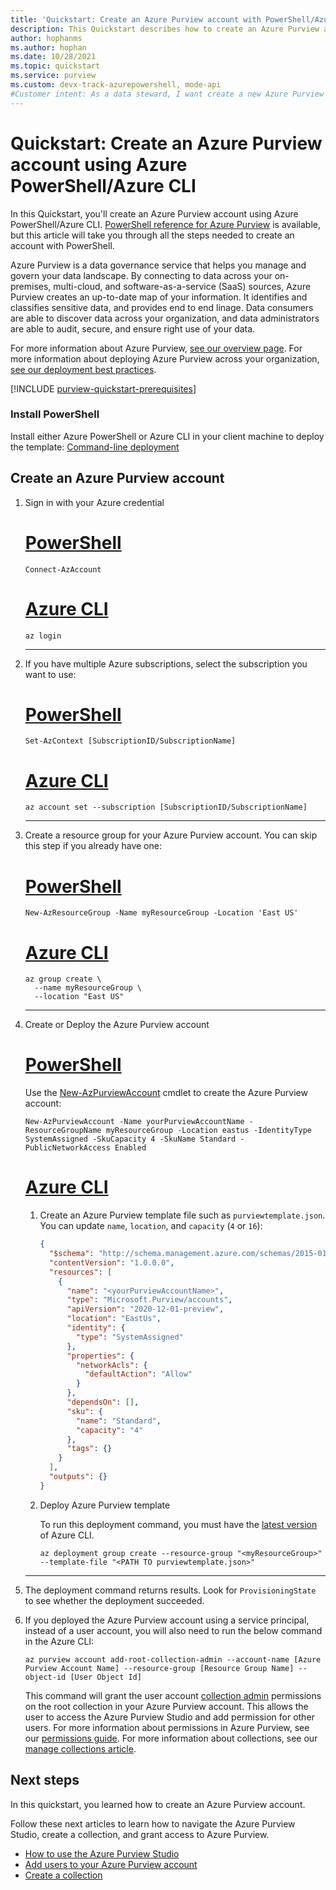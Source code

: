 ```yaml
---
title: 'Quickstart: Create an Azure Purview account with PowerShell/Azure CLI'
description: This Quickstart describes how to create an Azure Purview account using Azure PowerShell/Azure CLI.
author: hophanms
ms.author: hophan
ms.date: 10/28/2021
ms.topic: quickstart
ms.service: purview
ms.custom: devx-track-azurepowershell, mode-api
#Customer intent: As a data steward, I want create a new Azure Purview Account so that I can scan and classify my data.
---
```

# Quickstart: Create an Azure Purview account using Azure PowerShell/Azure CLI

In this Quickstart, you'll create an Azure Purview account using Azure PowerShell/Azure CLI. [PowerShell reference for Azure Purview](/powershell/module/az.purview/) is available, but this article will take you through all the steps needed to create an account with PowerShell.

Azure Purview is a data governance service that helps you manage and govern your data landscape. By connecting to data across your on-premises, multi-cloud, and software-as-a-service (SaaS) sources, Azure Purview creates an up-to-date map of your information. It identifies and classifies sensitive data, and provides end to end linage. Data consumers are able to discover data across your organization, and data administrators are able to audit, secure, and ensure right use of your data.

For more information about Azure Purview, [see our overview page](overview.md). For more information about deploying Azure Purview across your organization, [see our deployment best practices](deployment-best-practices.md).

[!INCLUDE [purview-quickstart-prerequisites](includes/purview-quickstart-prerequisites.md)]

### Install PowerShell

 Install either Azure PowerShell or Azure CLI in your client machine to deploy the template: [Command-line deployment](../azure-resource-manager/templates/template-tutorial-create-first-template.md?tabs=azure-cli#command-line-deployment)

## Create an Azure Purview account

1. Sign in with your Azure credential

    # [PowerShell](#tab/azure-powershell)

    ```azurepowershell
    Connect-AzAccount
    ```

    # [Azure CLI](#tab/azure-cli)

    ```azurecli
    az login
    ```

    ---

1. If you have multiple Azure subscriptions, select the subscription you want to use:

    # [PowerShell](#tab/azure-powershell)

    ```azurepowershell
    Set-AzContext [SubscriptionID/SubscriptionName]
    ```

    # [Azure CLI](#tab/azure-cli)

    ```azurecli
    az account set --subscription [SubscriptionID/SubscriptionName]
    ```

    ---

1. Create a resource group for your Azure Purview account. You can skip this step if you already have one:

    # [PowerShell](#tab/azure-powershell)

    ```azurepowershell
    New-AzResourceGroup -Name myResourceGroup -Location 'East US'
    ```

    # [Azure CLI](#tab/azure-cli)

    ```azurecli
    az group create \
      --name myResourceGroup \
      --location "East US"
    ```

    ---

1. Create or Deploy the Azure Purview account

    # [PowerShell](#tab/azure-powershell)

    Use the [New-AzPurviewAccount](/powershell/module/az.purview/new-azpurviewaccount) cmdlet to create the Azure Purview account:

    ```azurepowershell
    New-AzPurviewAccount -Name yourPurviewAccountName -ResourceGroupName myResourceGroup -Location eastus -IdentityType SystemAssigned -SkuCapacity 4 -SkuName Standard -PublicNetworkAccess Enabled
    ```

    # [Azure CLI](#tab/azure-cli)

    1. Create an Azure Purview template file such as `purviewtemplate.json`. You can update `name`, `location`, and `capacity` (`4` or `16`):

        ```json
        {
          "$schema": "http://schema.management.azure.com/schemas/2015-01-01/deploymentTemplate.json#",
          "contentVersion": "1.0.0.0",
          "resources": [
            {
              "name": "<yourPurviewAccountName>",
              "type": "Microsoft.Purview/accounts",
              "apiVersion": "2020-12-01-preview",
              "location": "EastUs",
              "identity": {
                "type": "SystemAssigned"
              },
              "properties": {
                "networkAcls": {
                  "defaultAction": "Allow"
                }
              },
              "dependsOn": [],
              "sku": {
                "name": "Standard",
                "capacity": "4"
              },
              "tags": {}
            }
          ],
          "outputs": {}
        }
        ```

    1. Deploy Azure Purview template

        To run this deployment command, you must have the [latest version](/cli/azure/install-azure-cli) of Azure CLI.

        ```azurecli
        az deployment group create --resource-group "<myResourceGroup>" --template-file "<PATH TO purviewtemplate.json>"
        ```

    ---

1. The deployment command returns results. Look for `ProvisioningState` to see whether the deployment succeeded.

1. If you deployed the Azure Purview account using a service principal, instead of a user account, you will also need to run the below command in the Azure CLI:

    ```azurecli
    az purview account add-root-collection-admin --account-name [Azure Purview Account Name] --resource-group [Resource Group Name] --object-id [User Object Id]
    ```

    This command will grant the user account [collection admin](catalog-permissions.md#roles) permissions on the root collection in your Azure Purview account. This allows the user to access the Azure Purview Studio and add permission for other users. For more information about permissions in Azure Purview, see our [permissions guide](catalog-permissions.md). For more information about collections, see our [manage collections article](how-to-create-and-manage-collections.md).

## Next steps

In this quickstart, you learned how to create an Azure Purview account.

Follow these next articles to learn how to navigate the Azure Purview Studio, create a collection, and grant access to Azure Purview.

* [How to use the Azure Purview Studio](use-purview-studio.md)
* [Add users to your Azure Purview account](catalog-permissions.md)
* [Create a collection](quickstart-create-collection.md)

